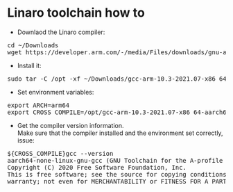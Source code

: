 # Linaro toolchain how to

* Downlaod the Linaro compiler:
<pre>
cd ~/Downloads
wget https://developer.arm.com/-/media/Files/downloads/gnu-a/10.3-2021.07/binrel/gcc-arm-10.3-2021.07-x86_64-aarch64-none-linux-gnu.tar.xz
</pre>

* Install it:
<pre>
sudo tar -C /opt -xf ~/Downloads/gcc-arm-10.3-2021.07-x86_64-aarch64-none-linux-gnu.tar.xz
</pre>

* Set environment variables:
<pre>
export ARCH=arm64
export CROSS_COMPILE=/opt/gcc-arm-10.3-2021.07-x86_64-aarch64-none-linux-gnu/bin/aarch64-none-linux-gnu-
</pre>

* Get the compiler version information.<br>Make sure that the compiler installed and the environment set correctly, issue:
<pre>
${CROSS_COMPILE}gcc --version
aarch64-none-linux-gnu-gcc (GNU Toolchain for the A-profile Architecture 10.3-2021.07 (arm-10.29)) 10.3.1 20210621
Copyright (C) 2020 Free Software Foundation, Inc.
This is free software; see the source for copying conditions.  There is NO
warranty; not even for MERCHANTABILITY or FITNESS FOR A PARTICULAR PURPOSE
</pre>
